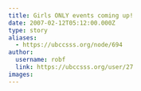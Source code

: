 ```yaml
---
title: Girls ONLY events coming up! 
date: 2007-02-12T05:12:00.000Z
type: story
aliases:
  - https://ubccsss.org/node/694
author:
  username: robf
  link: https://ubccsss.org/user/27
images:
---
```


